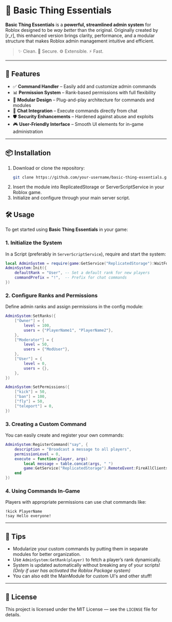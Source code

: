 # 🚀 Basic Thing Essentials

**Basic Thing Essentials** is a **powerful, streamlined admin system** for Roblox designed to be *way better* than the original. Originally created by [r_r], this enhanced version brings clarity, performance, and a modular structure that makes Roblox admin management intuitive and efficient.

> ✨ Clean. 🔐 Secure. ⚙️ Extensible. ⚡ Fast.

---

## 🎯 Features

- ✅ **Command Handler** – Easily add and customize admin commands
- 📊 **Permission System** – Rank-based permissions with full flexibility
- 🧩 **Modular Design** – Plug-and-play architecture for commands and modules
- 💬 **Chat Integration** – Execute commands directly from chat
- 🛡️ **Security Enhancements** – Hardened against abuse and exploits
- 🎮 **User-Friendly Interface** – Smooth UI elements for in-game administration

---

## 📦 Installation

1. Download or clone the repository:
   ```bash
   git clone https://github.com/your-username/basic-thing-essentials.git``

2. Insert the module into ReplicatedStorage or ServerScriptService in your Roblox game.
3. Initialize and configure through your main server script.

## 🛠️ Usage

To get started using **Basic Thing Essentials** in your game:

### 1. **Initialize the System**

In a Script (preferably in `ServerScriptService`), require and start the system:

```lua
local AdminSystem = require(game:GetService("ReplicatedStorage"):WaitForChild("BasicThingEssentials"))
AdminSystem:Init({
    defaultRank = "User", -- Set a default rank for new players
    commandPrefix = "!",  -- Prefix for chat commands
})
```

### 2. **Configure Ranks and Permissions**

Define admin ranks and assign permissions in the config module:

```lua
AdminSystem:SetRanks({
    ["Owner"] = {
        level = 100,
        users = {"PlayerName1", "PlayerName2"},
    },
    ["Moderator"] = {
        level = 50,
        users = {"ModUser"},
    },
    ["User"] = {
        level = 0,
        users = {},
    },
})

AdminSystem:SetPermissions({
    ["kick"] = 50,
    ["ban"] = 100,
    ["fly"] = 50,
    ["teleport"] = 0,
})
```

### 3. **Creating a Custom Command**

You can easily create and register your own commands:

```lua
AdminSystem:RegisterCommand("say", {
    description = "Broadcast a message to all players",
    permissionLevel = 0,
    execute = function(player, args)
        local message = table.concat(args, " ")
        game:GetService("ReplicatedStorage").RemoteEvent:FireAllClients(player.Name .. " says: " .. message)
    end
})
```

### 4. **Using Commands In-Game**

Players with appropriate permissions can use chat commands like:

```
!kick PlayerName
!say Hello everyone!
```

---

## 🧠 Tips

- Modularize your custom commands by putting them in separate modules for better organization.  
- Use `AdminSystem:GetRank(player)` to fetch a player’s rank dynamically.  
- System is updated automatically without breaking any of your scripts! *(Only if user has activated the Roblox Package system)*
- You can also edit the MainModule for custom UI's and other stuff! 

---

## 🧾 License

This project is licensed under the MIT License — see the `LICENSE` file for details.










